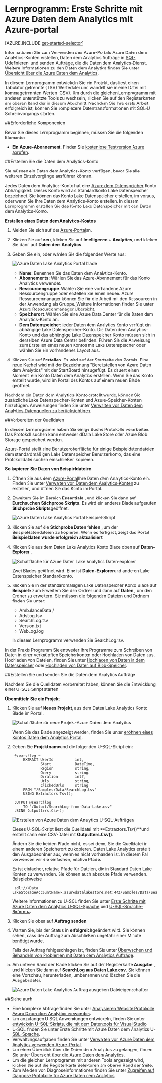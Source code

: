<properties 
   pageTitle="Erste Schritte mit Azure Daten dem Analytics Azure-Portal mit | Azure" 
   description="So verwenden Sie zum Erstellen eines Kontos Daten dem Analytics Erstellen eines Auftrags für Daten dem Analytics mit U-SQL Azure-Portal, und senden Sie den Auftrag. " 
   services="data-lake-analytics" 
   documentationCenter="" 
   authors="edmacauley" 
   manager="jhubbard" 
   editor="cgronlun"/>
 
<tags
   ms.service="data-lake-analytics"
   ms.devlang="na"
   ms.topic="hero-article"
   ms.tgt_pltfrm="na"
   ms.workload="big-data" 
   ms.date="10/06/2016"
   ms.author="edmaca"/>

# <a name="tutorial-get-started-with-azure-data-lake-analytics-using-azure-portal"></a>Lernprogramm: Erste Schritte mit Azure Daten dem Analytics mit Azure-portal

[AZURE.INCLUDE [get-started-selector](../../includes/data-lake-analytics-selector-get-started.md)]

Informationen Sie zum Verwenden des Azure-Portals Azure Daten dem Analytics-Konten erstellen, Daten dem Analytics Aufträge in [SQL-U](data-lake-analytics-u-sql-get-started.md)definieren, und senden Aufträge, die die Daten dem Analytics-Dienst. Weitere Informationen zu den Daten dem Analytics finden Sie unter [Übersicht über die Azure Daten dem Analytics](data-lake-analytics-overview.md).

In diesem Lernprogramm entwickeln Sie ein Projekt, das liest einen Tabulator getrennte (TSV) Wertedatei und wandelt sie in eine Datei mit kommagetrennten Werten (CSV). Um durch die gleichen Lernprogramm mit anderen unterstützte Tools zu wechseln, klicken Sie auf den Registerkarten am oberen Rand der in diesem Abschnitt. Nachdem Sie Ihre erste Arbeit erfolgreich ist, können Sie komplexere Datentransformationen mit SQL-U Schreibvorgangs starten.

##<a name="prerequisites"></a>Erforderliche Komponenten

Bevor Sie dieses Lernprogramm beginnen, müssen Sie die folgenden Elemente:

- **Ein Azure-Abonnement**. Finden Sie [kostenlose Testversion Azure abrufen](https://azure.microsoft.com/pricing/free-trial/).

##<a name="create-data-lake-analytics-account"></a>Erstellen Sie die Daten dem Analytics-Konto

Sie müssen ein Daten dem Analytics-Konto verfügen, bevor Sie alle weiteren Einzelvorgänge ausführen können.

Jedes Daten dem Analytics-Konto hat eine [Azure dem Datenspeicher]() Konto Abhängigkeit.  Dieses Konto wird als Standardkonto Lake Datenspeicher bezeichnet.  Sie können das Konto Lake Datenspeicher erstellen, im voraus, oder wenn Sie Ihre Daten dem Analytics-Konto erstellen. In diesem Lernprogramm erstellen Sie das Konto Lake Datenspeicher mit den Daten dem Analytics-Konto.

**Erstellen eines Daten dem Analytics-Kontos**

1. Melden Sie sich auf der [Azure-Portal](https://portal.azure.com)an.
2. Klicken Sie auf **neu**, klicken Sie auf **Intelligence + Analytics**, und klicken Sie dann auf **Daten dem Analytics**.
3. Geben Sie ein, oder wählen Sie die folgenden Werte aus:

    ![Azure Daten Lake Analytics Portal blade](./media/data-lake-analytics-get-started-portal/data-lake-analytics-portal-create-adla.png)

    - **Name**: Benennen Sie das Daten dem Analytics-Konto.
    - **Abonnements**: Wählen Sie das Azure-Abonnement für das Konto Analytics verwendet.
    - **Ressourcengruppe**. Wählen Sie eine vorhandene Azure Ressourcengruppe oder erstellen Sie einen neuen. Azure Ressourcenmanager können Sie für die Arbeit mit den Ressourcen in der Anwendung als Gruppe. Weitere Informationen finden Sie unter [Azure Ressourcenmanager Übersicht](resource-group-overview.md). 
    - **Speicherort**. Wählen Sie eine Azure Data Center für die Daten dem Analytics-Konto an. 
    - **Dem Datenspeicher**: jeder Daten dem Analytics Konto verfügt ein abhängige Lake Datenspeicher-Konto. Die Daten dem Analytics-Konto und das abhängige Lake Datenspeicher Konto müssen sich in derselben Azure Data Center befinden. Führen Sie die Anweisung zum Erstellen eines neuen Kontos mit Lake Datenspeicher oder wählen Sie ein vorhandenes Layout aus.

8. Klicken Sie auf **Erstellen**. Es wird auf der Startseite des Portals. Eine neue Kachel wird mit der Bezeichnung "Bereitstellen von Azure Daten dem Analytics" mit der StartBoard hinzugefügt. Es dauert einen Moment, ein Konto Daten dem Analytics erstellen. Wenn Sie das Konto erstellt wurde, wird im Portal des Kontos auf einem neuen Blade geöffnet.

Nachdem ein Daten dem Analytics-Konto erstellt wurde, können Sie zusätzliche Lake Datenspeicher-Konten und Azure-Speicher-Konten hinzufügen. Anweisungen finden Sie unter [Verwalten von Daten dem Analytics Datenquellen zu berücksichtigen](data-lake-analytics-manage-use-portal.md#manage-account-data-sources).

##<a name="prepare-source-data"></a>Vorbereiten der Quelldaten

In diesem Lernprogramm haben Sie einige Suche Protokolle verarbeiten.  Das Protokoll suchen kann entweder dData Lake Store oder Azure Blob Storage gespeichert werden. 

Azure-Portal stellt eine Benutzeroberfläche für einige Beispieldatendateien dem standardmäßigen Lake Datenspeicher Benutzerkonto, das eine Protokolldatei suchen einschließen kopieren.

**So kopieren Sie Daten von Beispieldateien**

1. Öffnen Sie aus dem [Azure-Portal](https://portal.azure.com)Ihre Daten dem Analytics-Konto ein.  Finden Sie unter [Verwalten von Daten dem Analytics-Konten](data-lake-analytics-get-started-portal.md#manage-accounts) zu erstellen, und öffnen Sie das Konto im Portal.
3. Erweitern Sie im Bereich **Essentials** , und klicken Sie dann auf **Durchsuchen Stichprobe Skripts**. Es wird ein anderes Blade aufgerufen **Stichprobe Skripts**geöffnet.

    ![Azure Daten Lake Analytics Portal Beispiel-Skript](./media/data-lake-analytics-get-started-portal/data-lake-analytics-portal-sample-scripts.png)

4. Klicken Sie auf die **Stichprobe Daten fehlen** , um den Beispieldatendateien zu kopieren. Wenn es fertig ist, zeigt das Portal **Beispieldaten wurde erfolgreich aktualisiert**.
7. Klicken Sie aus dem Daten Lake Analytics Konto Blade oben auf **Daten-Explorer** . 

    ![Schaltfläche für Azure Daten Lake Analytics Daten-explorer](./media/data-lake-analytics-get-started-portal/data-lake-analytics-data-explorer-button.png)

    Zwei Blades geöffnet wird. Eine ist **Daten-Explorer**und anderen Lake Datenspeicher Standardkonto.
8. Klicken Sie in der standardmäßigen Lake Datenspeicher Konto Blade auf **Beispiele** zum Erweitern Sie den Ordner und dann auf **Daten** , um den Ordner zu erweitern. Sie müssen die folgenden Dateien und Ordnern finden Sie unter:

    - AmbulanceData /
    - AdsLog.tsv
    - SearchLog.tsv
    - Version.txt
    - WebLog.log
    
    In diesem Lernprogramm verwenden Sie SearchLog.tsv.

In der Praxis Programm Sie entweder Ihre Programme zum Schreiben von Daten in einer verknüpften Speicherkonten oder Hochladen von Daten aus. Hochladen von Dateien, finden Sie unter [Hochladen von Daten in dem Datenspeicher](data-lake-analytics-manage-use-portal.md#upload-data-to-adls) oder [Hochladen von Daten auf Blob-Speicher](data-lake-analytics-manage-use-portal.md#upload-data-to-wasb).

##<a name="create-and-submit-data-lake-analytics-jobs"></a>Erstellen Sie und senden Sie die Daten dem Analytics Aufträge

Nachdem Sie die Quelldaten vorbereitet haben, können Sie die Entwicklung einer U-SQL-Skript starten.  

**Übermitteln Sie ein Projekt**

1. Klicken Sie auf **Neues Projekt**, aus dem Daten Lake Analytics Konto Blade im Portal. 

    ![Schaltfläche für neue Projekt-Azure Daten dem Analytics](./media/data-lake-analytics-get-started-portal/data-lake-analytics-new-job-button.png)

    Wenn Sie das Blade angezeigt werden, finden Sie unter [eröffnen eines Kontos Daten dem Analytics Portal](data-lake-analytics-manage-use-portal.md#access-adla-account).
2. Geben Sie **Projektname**und die folgenden U-SQL-Skript ein:

        @searchlog =
            EXTRACT UserId          int,
                    Start           DateTime,
                    Region          string,
                    Query           string,
                    Duration        int?,
                    Urls            string,
                    ClickedUrls     string
            FROM "/Samples/Data/SearchLog.tsv"
            USING Extractors.Tsv();
        
        OUTPUT @searchlog   
            TO "/Output/SearchLog-from-Data-Lake.csv"
        USING Outputters.Csv();

    ![Erstellen von Azure Daten dem Analytics U-SQL-Aufträgen](./media/data-lake-analytics-get-started-portal/data-lake-analytics-new-job.png)

    Dieses U-SQL-Skript liest die Quelldatei mit **Extractors.Tsv()**und erstellt dann eine CSV-Datei mit **Outputters.Csv()**. 
    
    Ändern Sie die beiden Pfade nicht, es sei denn, Sie die Quelldatei in einem anderen Speicherort zu kopieren.  Daten Lake Analytics erstellt den Ausgabeordner aus, wenn es nicht vorhanden ist.  In diesem Fall verwenden wir die einfachen, relative Pfade.  
    
    Es ist einfacher, relative Pfade für Dateien, die in Standard Daten Lake Konten zu verwenden. Sie können auch absolute Pfade verwenden.  Beispielsweise 
    
        adl://<Data LakeStorageAccountName>.azuredatalakestore.net:443/Samples/Data/SearchLog.tsv
      

    Weitere Informationen zu U-SQL finden Sie unter [Erste Schritte mit Azure Daten dem Analytics U-SQL-Sprache](data-lake-analytics-u-sql-get-started.md) und [U-SQL-Sprache-Referenz](http://go.microsoft.com/fwlink/?LinkId=691348).
     
3. Klicken Sie oben auf **Auftrag senden** .   
4. Warten Sie, bis der Status in **erfolgreich**geändert wird. Sie können sehen, dass der Auftrag zum Abschließen ungefähr einer Minute benötigt wurde.
    
    Falls der Auftrag fehlgeschlagen ist, finden Sie unter [Überwachen und Behandeln von Problemen mit Daten dem Analytics Aufträge](data-lake-analytics-monitor-and-troubleshoot-jobs-tutorial.md).

5. Am unteren Rand der Blade klicken Sie auf der Registerkarte **Ausgabe** , und klicken Sie dann auf **SearchLog aus Daten Lake.csv**. Sie können eine Vorschau, herunterladen, umbenennen und löschen Sie die Ausgabedatei.

    ![Azure Daten Lake Analytics Auftrag ausgeben Dateieigenschaften](./media/data-lake-analytics-get-started-portal/data-lake-analytics-output-file-properties.png)


##<a name="see-also"></a>Siehe auch

- Eine komplexe Abfrage finden Sie unter [Analysieren Website Protokolle Azure Daten dem Analytics verwenden](data-lake-analytics-analyze-weblogs.md).
- Um anzufangen U SQL Anwendungen entwickeln, finden Sie unter [entwickeln U-SQL-Skripts, die mit dem Datentools für Visual Studio](data-lake-analytics-data-lake-tools-get-started.md).
- U-SQL finden Sie unter [Erste Schritte mit Azure Daten dem Analytics U-SQL-Sprache](data-lake-analytics-u-sql-get-started.md).
- Verwaltungsaufgaben finden Sie unter [Verwalten von Azure Daten dem Analytics verwenden Azure-Portal](data-lake-analytics-manage-use-portal.md).
- Um einen Überblick über die Daten dem Analytics zu gelangen, finden Sie unter [Übersicht über die Azure Daten dem Analytics](data-lake-analytics-overview.md).
- Um die gleichen Lernprogramm mit anderen Tools angezeigt wird, klicken Sie auf die Registerkarte Selektoren am oberen Rand der Seite.
- Zum Melden von Diagnoseinformationen finden Sie unter [Zugreifen auf Diagnose Protokolle für Azure Daten dem Analytics](data-lake-analytics-diagnostic-logs.md)
